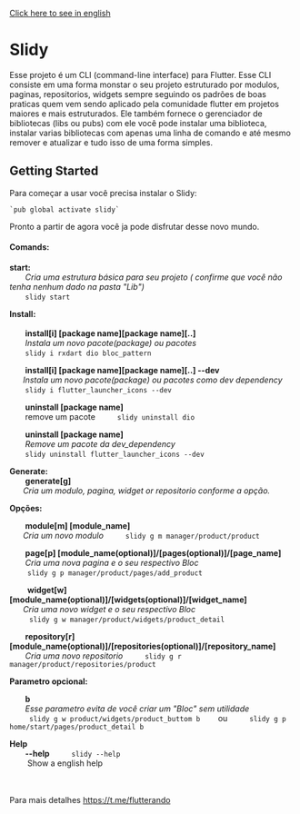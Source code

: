 [Click here to see in english](README.md)

# Slidy

Esse projeto é um CLI (command-line interface) para Flutter.
Esse CLI consiste em uma forma monstar o seu projeto estruturado por modulos, paginas, repositorios, widgets sempre seguindo os padrões de boas praticas quem vem sendo aplicado pela comunidade flutter em projetos maiores e mais estruturados.
Ele também fornece o gerenciador de bibliotecas (libs ou pubs) com ele você pode instalar uma biblioteca, instalar varias bibliotecas com apenas uma linha de comando e até mesmo remover e atualizar e tudo isso de uma forma simples.

## Getting Started

Para começar a usar você precisa instalar o Slidy:

    `pub global activate slidy`

Pronto a partir de agora você ja pode disfrutar desse novo mundo. <br>

#### Comands:    
  **start:**  <br>
     &nbsp;&nbsp;&nbsp;&nbsp;&nbsp;&nbsp;&nbsp;*Cria uma estrutura básica para seu projeto ( confirme que você não tenha nenhum dado na pasta "Lib")* <br>
         &nbsp;&nbsp;&nbsp;&nbsp;&nbsp;&nbsp;&nbsp;` slidy start ` <br>

**Install:** <br> <br>
&nbsp;&nbsp;&nbsp;&nbsp;&nbsp;&nbsp;&nbsp;**install[i] [package name][package name][..]** 	 <br>
&nbsp;&nbsp;&nbsp;&nbsp;&nbsp;&nbsp; *Instala um novo pacote(package) ou pacotes* <br>
        &nbsp;&nbsp;&nbsp;&nbsp;&nbsp;&nbsp;&nbsp;` slidy i rxdart dio bloc_pattern ` <br>

&nbsp;&nbsp;&nbsp;&nbsp;&nbsp;&nbsp;&nbsp;**install[i] [package name][package name][..] --dev**  <br>
&nbsp;&nbsp;&nbsp;&nbsp;&nbsp;&nbsp;*Instala um novo pacote(package) ou pacotes como dev dependency* <br>
        &nbsp;&nbsp;&nbsp;&nbsp;&nbsp;&nbsp;&nbsp;` slidy i flutter_launcher_icons --dev ` 


&nbsp;&nbsp;&nbsp;&nbsp;&nbsp;&nbsp;&nbsp;**uninstall [package name]**  <br>
&nbsp;&nbsp;&nbsp;&nbsp;&nbsp;&nbsp;	remove um pacote
        &nbsp;&nbsp;&nbsp;&nbsp;&nbsp;&nbsp;&nbsp;` slidy uninstall dio` 

&nbsp;&nbsp;&nbsp;&nbsp;&nbsp;&nbsp;&nbsp;**uninstall [package name]**  <br>
&nbsp;&nbsp;&nbsp;&nbsp;&nbsp;&nbsp;	*Remove um pacote da dev_dependency* <br>
         &nbsp;&nbsp;&nbsp;&nbsp;&nbsp;&nbsp;&nbsp;` slidy uninstall flutter_launcher_icons --dev  `  <br>

**Generate:** <br>
    &nbsp;&nbsp;&nbsp;&nbsp;&nbsp;&nbsp;&nbsp;**generate[g]**  <br>
&nbsp;&nbsp;&nbsp;&nbsp;&nbsp;&nbsp;*Cria um modulo, pagina, widget or repositorio conforme a opção.* <br>
    
**Opções:** <br>
    
&nbsp;&nbsp;&nbsp;&nbsp;&nbsp;&nbsp;&nbsp;**module[m] [module_name]**  <br>
&nbsp;&nbsp;&nbsp;&nbsp;&nbsp;&nbsp;*Cria um novo modulo*
             &nbsp;&nbsp;&nbsp;&nbsp;&nbsp;&nbsp;&nbsp;` slidy g m manager/product/product` 
            
&nbsp;&nbsp;&nbsp;&nbsp;&nbsp;&nbsp;&nbsp;**page[p] [module_name(optional)]/[pages(optional)]/[page_name]**	 <br>
&nbsp;&nbsp;&nbsp;&nbsp;&nbsp;&nbsp; *Cria uma nova pagina e o seu respectivo Bloc* <br>
&nbsp;&nbsp;&nbsp;&nbsp;&nbsp;&nbsp;&nbsp;             ` slidy g p manager/product/pages/add_product	` 
            
&nbsp;&nbsp;&nbsp;&nbsp;&nbsp;&nbsp;&nbsp; **widget[w] [module_name(optional)]/[widgets(optional)]/[widget_name]**  <br>
&nbsp;&nbsp;&nbsp;&nbsp;&nbsp;&nbsp;*Cria uma novo widget e o seu respectivo Bloc* <br>
             &nbsp;&nbsp;&nbsp;&nbsp;&nbsp;&nbsp;&nbsp;` slidy g w manager/product/widgets/product_detail` 
            
&nbsp;&nbsp;&nbsp;&nbsp;&nbsp;&nbsp;&nbsp;**repository[r] [module_name(optional)]/[repositories(optional)]/[repository_name]** <br>
&nbsp;&nbsp;&nbsp;&nbsp;&nbsp;&nbsp; *Cria uma novo repositorio*
             &nbsp;&nbsp;&nbsp;&nbsp;&nbsp;&nbsp;&nbsp;` slidy g r manager/product/repositories/product` 
    

**Parametro opcional:** <br>

&nbsp;&nbsp;&nbsp;&nbsp;&nbsp;&nbsp;&nbsp;**b**  <br>
&nbsp;&nbsp;&nbsp;&nbsp;&nbsp;&nbsp;&nbsp;*Esse parametro evita de você criar um "Bloc" sem utilidade* <br>
        &nbsp;&nbsp;&nbsp;&nbsp;&nbsp;&nbsp;&nbsp;` slidy g w product/widgets/product_buttom b` 
        &nbsp;&nbsp;&nbsp;&nbsp;&nbsp;&nbsp;&nbsp;ou
        &nbsp;&nbsp;&nbsp;&nbsp;&nbsp;&nbsp;&nbsp;` slidy g p home/start/pages/product_detail b` 

**Help** <br>
&nbsp;&nbsp;&nbsp;&nbsp;&nbsp;&nbsp;&nbsp;**--help**
    &nbsp;&nbsp;&nbsp;&nbsp;&nbsp;&nbsp;&nbsp;` slidy --help` <br>
&nbsp;&nbsp;&nbsp;&nbsp;&nbsp;&nbsp;&nbsp;&nbsp;Show a english help <br/><br/><br/>

Para mais detalhes https://t.me/flutterando
